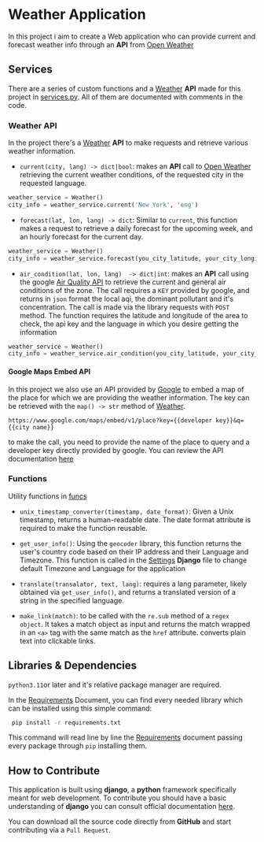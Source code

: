 # Weather Application

In this project i aim to create a Web application who can provide current and forecast weather info through an **API** from [Open Weather](https://openweathermap.org/)

## Services

There are a series of custom functions and a [Weather](main/main/services/Weather.py) **API**  made for this project in [services.py](/main/main/services/).
All of them are documented with comments in the code.

### Weather API

In the project there's a [Weather](main/main/services/Weather.py) **API** to make requests and retrieve various weather information.

* `current(city, lang) -> dict|bool`: makes an **API** call to [Open Weather](https://openweathermap.org/) retrieving the current weather conditions, of the requested city in the requested language.
```python
weather_service = Weather()
city_info = weather_service.current('New York', 'eng')
```

* `forecast(lat, lon, lang) -> dict`: Similar to `current`, this function makes a request to retrieve a daily forecast for the upcoming week, and an hourly forecast for the current day.
```python
weather_service = Weather()
city_info = weather_service.forecast(you_city_latitude, your_city_longitude, 'eng')
```

* `air_condition(lat, lon, lang)  -> dict|int`: makes an **API** call using the google [Air Quality API](https://developers.google.com/maps/documentation/air-quality/overview) to retrieve the current and general air conditions of the zone. The call requires a `KEY` provided by google, and returns in `json` format the local aqi, the dominant pollutant and it's concentration. The call is made via the library requests with `POST` method. The function requires the latitude and longitude of the area to check, the api key and the language in which you desire getting the information
```python
weather_service = Weather()
city_info = weather_service.air_condition(you_city_latitude, your_city_longitude, 'eng')
```

#### Google Maps Embed API

In this project we also use an API provided by [Google](https://developers.google.com/maps/documentation/embed/get-started) to embed a map of the place for which we are providing the weather information. The key can be retrieved with the `map() -> str` method of [Weather](main/main/services/Weather.py).

```django
https://www.google.com/maps/embed/v1/place?key={{developer key}}&q={{city name}}
```

to make the call, you need to provide the name of the place to query and a developer key directly provided by google. You can review the API documentation [here](https://developers.google.com/maps/documentation/embed/get-started)

### Functions

Utility functions in [funcs](main/main/services/funcs.py)

* `unix_timestamp_converter(timestamp, date_format)`: Given a Unix timestamp, returns a human-readable date. The date format attribute is required to make the function reusable.

* `get_user_info()`: Using the `geocoder` library, this function returns the user's country code based on their IP address and their Language and Timezone. This function is called in the [Settings](main/main/settings.py) **Django** file to change default Timezone and Language for the application

* `translate(transalator, text, lang)`: requires a lang parameter, likely obtained via `get_user_info()`, and returns a translated version of a string in the specified language.

* `make_link(match)`: to be called with the `re.sub` method of a `regex object`. It takes a match object as input and returns the match wrapped in an `<a>` tag with the same match as the `href` attribute. converts plain text into clickable links.

## Libraries & Dependencies

`python3.11`or later and it's relative package manager are required.

In the [Requirements](requirements.txt) Document, you can find every needed library which can be installed using this simple command:

```bash
 pip install -r requirements.txt
```

This command will read line by line the [Requirements](requirements.txt) document
passing every package through `pip` installing them.

## How to Contribute

This application is built using **django**, a **python** framework specifically meant for web development.
To contribute you should have a basic understanding of **django** you can consult official documentation [here](https://docs.djangoproject.com/en/5.0/contents/).

You can download all the source code directly from **GitHub** and start contributing via a `Pull Request`.
